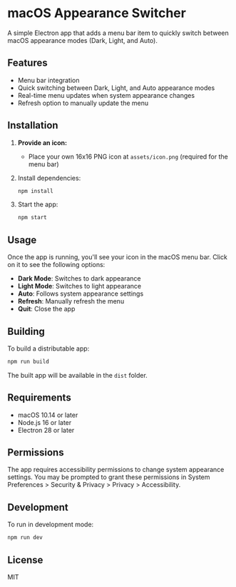 # macOS Appearance Switcher

A simple Electron app that adds a menu bar item to quickly switch between macOS appearance modes (Dark, Light, and Auto).

## Features

- Menu bar integration
- Quick switching between Dark, Light, and Auto appearance modes
- Real-time menu updates when system appearance changes
- Refresh option to manually update the menu

## Installation

1. **Provide an icon:**
   - Place your own 16x16 PNG icon at `assets/icon.png` (required for the menu bar)

2. Install dependencies:
   ```bash
   npm install
   ```

3. Start the app:
   ```bash
   npm start
   ```

## Usage

Once the app is running, you'll see your icon in the macOS menu bar. Click on it to see the following options:

- **Dark Mode**: Switches to dark appearance
- **Light Mode**: Switches to light appearance  
- **Auto**: Follows system appearance settings
- **Refresh**: Manually refresh the menu
- **Quit**: Close the app

## Building

To build a distributable app:

```bash
npm run build
```

The built app will be available in the `dist` folder.

## Requirements

- macOS 10.14 or later
- Node.js 16 or later
- Electron 28 or later

## Permissions

The app requires accessibility permissions to change system appearance settings. You may be prompted to grant these permissions in System Preferences > Security & Privacy > Privacy > Accessibility.

## Development

To run in development mode:

```bash
npm run dev
```

## License

MIT 